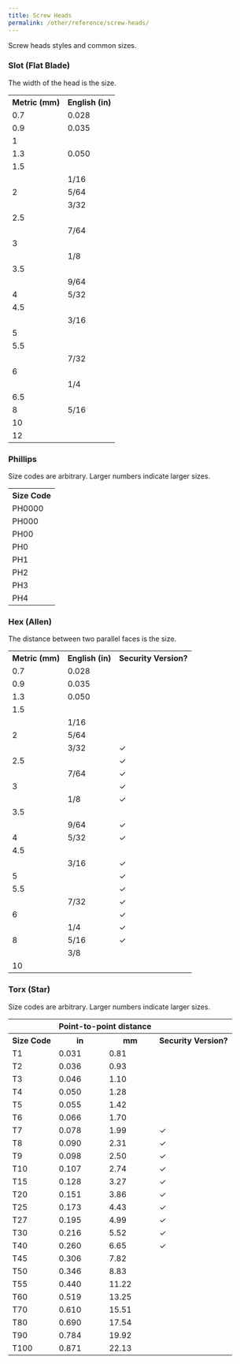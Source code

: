 ```yaml
---
title: Screw Heads
permalink: /other/reference/screw-heads/
---
```


Screw heads styles and common sizes.

### Slot (Flat Blade)
The width of the head is the size.

<div class="table"><div class="table-container"><table>
    <tr><th>Metric (mm)</th><th>English (in)</th></tr>
        <tr><td>0.7</td><td>0.028</td></tr>
        <tr><td>0.9</td><td>0.035</td></tr>
    <tr><td>1</td><td></td></tr>
        <tr><td>1.3</td><td>0.050</td></tr>
    <tr><td>1.5</td><td></td></tr>
        <tr><td></td><td>1/16</td></tr>
    <tr><td>2</td><td>5/64</td></tr>
    <tr><td></td><td>3/32</td></tr>
    <tr><td>2.5</td><td></td></tr>
        <tr><td></td><td>7/64</td></tr>
    <tr><td>3</td><td></td></tr>
    <tr><td></td><td>1/8</td></tr>
    <tr><td>3.5</td><td></td></tr>
        <tr><td></td><td>9/64</td></tr>
    <tr><td>4</td><td>5/32</td></tr>
    <tr><td>4.5</td><td></td></tr>
    <tr><td></td><td>3/16</td></tr>
        <tr><td>5</td><td></td></tr>
    <tr><td>5.5</td><td></td></tr>
        <tr><td></td><td>7/32</td></tr>
    <tr><td>6</td><td></td></tr>
    <tr><td></td><td>1/4</td></tr>
    <tr><td>6.5</td><td></td></tr>
    <tr><td>8</td><td>5/16</td></tr>
    <tr><td>10</td><td></td></tr>
    <tr><td>12</td><td></td></tr>
</table></div></div>

### Phillips
Size codes are arbitrary. Larger numbers indicate larger sizes.

<div class="table"><div class="table-container"><table>
    <tr><th>Size Code</th></tr>
    <tr><td>PH0000</td></tr>
    <tr><td>PH000</td></tr>
    <tr><td>PH00</td></tr>
    <tr><td>PH0</td></tr>
    <tr><td>PH1</td></tr>
    <tr><td>PH2</td></tr>
    <tr><td>PH3</td></tr>
    <tr><td>PH4</td></tr>
</table></div></div>

### Hex (Allen)
The distance between two parallel faces is the size.

<div class="table"><div class="table-container"><table>
    <tr><th>Metric (mm)</th><th>English (in)</th><th>Security Version?</th></tr>
    <tr><td>0.7</td><td>0.028</td><td></td></tr>
    <tr><td>0.9</td><td>0.035</td><td></td></tr>
    <tr><td>1.3</td><td>0.050</td><td></td></tr>
    <tr><td>1.5</td><td></td><td></td></tr>
    <tr><td></td><td>1/16</td><td></td></tr>
    <tr><td>2</td><td>5/64</td><td></td></tr>
    <tr><td></td><td>3/32</td><td>&#10003;</td></tr>
    <tr><td>2.5</td><td></td><td>&#10003;</td></tr>
    <tr><td></td><td>7/64</td><td>&#10003;</td></tr>
    <tr><td>3</td><td></td><td>&#10003;</td></tr>
    <tr><td></td><td>1/8</td><td>&#10003;</td></tr>
    <tr><td>3.5</td><td></td><td></td></tr>
    <tr><td></td><td>9/64</td><td>&#10003;</td></tr>
    <tr><td>4</td><td>5/32</td><td>&#10003;</td></tr>
    <tr><td>4.5</td><td></td><td></td></tr>
    <tr><td></td><td>3/16</td><td>&#10003;</td></tr>
    <tr><td>5</td><td></td><td>&#10003;</td></tr>
    <tr><td>5.5</td><td></td><td>&#10003;</td></tr>
    <tr><td></td><td>7/32</td><td>&#10003;</td></tr>
    <tr><td>6</td><td></td><td>&#10003;</td></tr>
    <tr><td></td><td>1/4</td><td>&#10003;</td></tr>
    <tr><td>8</td><td>5/16</td><td>&#10003;</td></tr>
    <tr><td></td><td>3/8</td><td></td></tr>
    <tr><td>10</td><td></td><td></td></tr>
</table></div></div>

### Torx (Star)
Size codes are arbitrary. Larger numbers indicate larger sizes.

<div class="table"><div class="table-container"><table>
    <tr><th></th><th colspan="2">Point-to-point distance</th><th></th></tr>
    <tr><th>Size Code</th><th>in</th><th>mm</th><th>Security Version?</th></tr>
    <tr><td>T1</td><td>0.031</td><td>0.81</td><td></td></tr>
    <tr><td>T2</td><td>0.036</td><td>0.93</td><td></td></tr>
    <tr><td>T3</td><td>0.046</td><td>1.10</td><td></td></tr>
    <tr><td>T4</td><td>0.050</td><td>1.28</td><td></td></tr>
    <tr><td>T5</td><td>0.055</td><td>1.42</td><td></td></tr>
    <tr><td>T6</td><td>0.066</td><td>1.70</td><td></td></tr>
    <tr><td>T7</td><td>0.078</td><td>1.99</td><td>&#10003;</td></tr>
    <tr><td>T8</td><td>0.090</td><td>2.31</td><td>&#10003;</td></tr>
    <tr><td>T9</td><td>0.098</td><td>2.50</td><td>&#10003;</td></tr>
    <tr><td>T10</td><td>0.107</td><td>2.74</td><td>&#10003;</td></tr>
    <tr><td>T15</td><td>0.128</td><td>3.27</td><td>&#10003;</td></tr>
    <tr><td>T20</td><td>0.151</td><td>3.86</td><td>&#10003;</td></tr>
    <tr><td>T25</td><td>0.173</td><td>4.43</td><td>&#10003;</td></tr>
    <tr><td>T27</td><td>0.195</td><td>4.99</td><td>&#10003;</td></tr>
    <tr><td>T30</td><td>0.216</td><td>5.52</td><td>&#10003;</td></tr>
    <tr><td>T40</td><td>0.260</td><td>6.65</td><td>&#10003;</td></tr>
    <tr><td>T45</td><td>0.306</td><td>7.82</td><td></td></tr>
    <tr><td>T50</td><td>0.346</td><td>8.83</td><td></td></tr>
    <tr><td>T55</td><td>0.440</td><td>11.22</td><td></td></tr>
    <tr><td>T60</td><td>0.519</td><td>13.25</td><td></td></tr>
    <tr><td>T70</td><td>0.610</td><td>15.51</td><td></td></tr>
    <tr><td>T80</td><td>0.690</td><td>17.54</td><td></td></tr>
    <tr><td>T90</td><td>0.784</td><td>19.92</td><td></td></tr>
    <tr><td>T100</td><td>0.871</td><td>22.13</td><td></td></tr>
</table></div></div>

